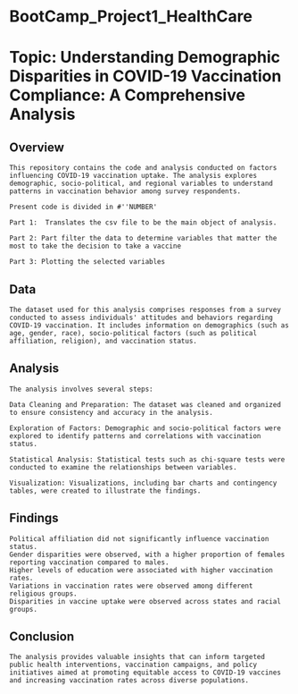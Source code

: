 # BootCamp_Project1_HealthCare

# Topic: Understanding Demographic Disparities in COVID-19 Vaccination Compliance: A Comprehensive Analysis

## Overview
    This repository contains the code and analysis conducted on factors influencing COVID-19 vaccination uptake. The analysis explores demographic, socio-political, and regional variables to understand patterns in vaccination behavior among survey respondents.

    Present code is divided in #''NUMBER' 
    
    Part 1:  Translates the csv file to be the main object of analysis.
    
    Part 2: Part filter the data to determine variables that matter the most to take the decision to take a vaccine

    Part 3: Plotting the selected variables 

## Data
    The dataset used for this analysis comprises responses from a survey conducted to assess individuals' attitudes and behaviors regarding COVID-19 vaccination. It includes information on demographics (such as age, gender, race), socio-political factors (such as political affiliation, religion), and vaccination status.

## Analysis
    The analysis involves several steps:

    Data Cleaning and Preparation: The dataset was cleaned and organized to ensure consistency and accuracy in the analysis.

    Exploration of Factors: Demographic and socio-political factors were explored to identify patterns and correlations with vaccination status.

    Statistical Analysis: Statistical tests such as chi-square tests were conducted to examine the relationships between variables.

    Visualization: Visualizations, including bar charts and contingency tables, were created to illustrate the findings.

## Findings
    Political affiliation did not significantly influence vaccination status.
    Gender disparities were observed, with a higher proportion of females reporting vaccination compared to males.
    Higher levels of education were associated with higher vaccination rates.
    Variations in vaccination rates were observed among different religious groups.
    Disparities in vaccine uptake were observed across states and racial groups.

## Conclusion
    The analysis provides valuable insights that can inform targeted public health interventions, vaccination campaigns, and policy initiatives aimed at promoting equitable access to COVID-19 vaccines and increasing vaccination rates across diverse populations.
